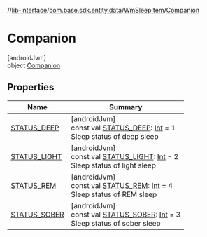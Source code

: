 //[lib-interface](../../../../index.md)/[com.base.sdk.entity.data](../../index.md)/[WmSleepItem](../index.md)/[Companion](index.md)

# Companion

[androidJvm]\
object [Companion](index.md)

## Properties

| Name | Summary |
|---|---|
| [STATUS_DEEP](-s-t-a-t-u-s_-d-e-e-p.md) | [androidJvm]<br>const val [STATUS_DEEP](-s-t-a-t-u-s_-d-e-e-p.md): [Int](https://kotlinlang.org/api/latest/jvm/stdlib/kotlin/-int/index.html) = 1<br>Sleep status of deep sleep |
| [STATUS_LIGHT](-s-t-a-t-u-s_-l-i-g-h-t.md) | [androidJvm]<br>const val [STATUS_LIGHT](-s-t-a-t-u-s_-l-i-g-h-t.md): [Int](https://kotlinlang.org/api/latest/jvm/stdlib/kotlin/-int/index.html) = 2<br>Sleep status of light sleep |
| [STATUS_REM](-s-t-a-t-u-s_-r-e-m.md) | [androidJvm]<br>const val [STATUS_REM](-s-t-a-t-u-s_-r-e-m.md): [Int](https://kotlinlang.org/api/latest/jvm/stdlib/kotlin/-int/index.html) = 4<br>Sleep status of REM sleep |
| [STATUS_SOBER](-s-t-a-t-u-s_-s-o-b-e-r.md) | [androidJvm]<br>const val [STATUS_SOBER](-s-t-a-t-u-s_-s-o-b-e-r.md): [Int](https://kotlinlang.org/api/latest/jvm/stdlib/kotlin/-int/index.html) = 3<br>Sleep status of sober sleep |
